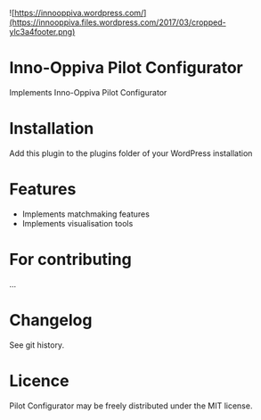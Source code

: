 ![https://innooppiva.wordpress.com/](https://innooppiva.files.wordpress.com/2017/03/cropped-ylc3a4footer.png)

# Inno-Oppiva Pilot Configurator

Implements Inno-Oppiva Pilot Configurator

# Installation

Add this plugin to the plugins folder of your WordPress installation

# Features

* Implements matchmaking features
* Implements visualisation tools

# For contributing
...

# Changelog

See git history.

# Licence
Pilot Configurator may be freely distributed under the MIT license.
